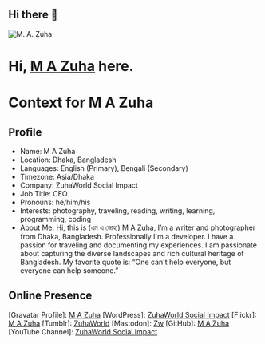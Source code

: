 ## Hi there 👋

<!--
**armandsl/.github** is a ✨ _special_ ✨ repository because its `profile/README.md` (this file) appears on your GitHub profile.

Here are some ideas to get you started:

- 🔭 I’m currently working on ...
- 🌱 I’m currently learning ...
- 👯 I’m looking to collaborate on ...
- 🤔 I’m looking for help with ...
- 💬 Ask me about ...
- 📫 How to reach me: ...
- 😄 Pronouns: ...
- ⚡ Fun fact: ...
-->

![M. A. Zuha](https://avatars.githubusercontent.com/u/38503380?s=100&v=4)

Hi, [M A Zuha](https://armandsl.github.io) here.
================================

# Context for M A Zuha

## Profile
- Name: M A Zuha
- Location: Dhaka, Bangladesh
- Languages: English (Primary), Bengali (Secondary)
- Timezone: Asia/Dhaka
- Company: ZuhaWorld Social Impact
- Job Title: CEO
- Pronouns: he/him/his
- Interests: photography, traveling, reading, writing, learning, programming, coding
- About Me: Hi, this is (এম এ জোহা) M A Zuha, I’m a writer and photographer from Dhaka, Bangladesh. Professionally I'm a developer. I have a passion for traveling and documenting my experiences. I am passionate about capturing the diverse landscapes and rich cultural heritage of Bangladesh. My favorite quote is: “One can't help everyone, but everyone can help someone.”

## Online Presence
\[Gravatar Profile\]: [M A Zuha](https://gravatar.com/zuhaworld)
\[WordPress\]: [ZuhaWorld Social Impact](https://zuhaworld.com)
\[Flickr\]: [M A Zuha](https://www.flickr.com/people/zuhaworld)
\[Tumblr\]: [ZuhaWorld](http://zuhaworld.tumblr.com)
\[Mastodon\]: [Zw](https://mastodon.social/@zuhaworld)
\[GitHub\]: [M A Zuha](https://github.com/armandsl)
\[YouTube Channel\]: [ZuhaWorld Social Impact](https://www.youtube.com/@zuhaworld)
